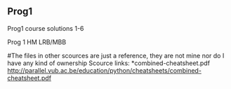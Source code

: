 ## Prog1
 Prog1 course solutions 1-6 

 Prog 1 HM LRB/MBB


#The files in other scources are just a reference, they are not mine nor do I have any kind of ownership
 Scource links:
  *combined-cheatsheet.pdf
   http://parallel.vub.ac.be/education/python/cheatsheets/combined-cheatsheet.pdf
